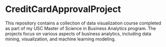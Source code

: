 # CreditCardApprovalProject
This repository contains a collection of data visualization course completed as part of my USC Master of Science in Business Analytics program. The projects focus on various aspects of business analytics, including data mining, visualization, and machine learning modeling.
